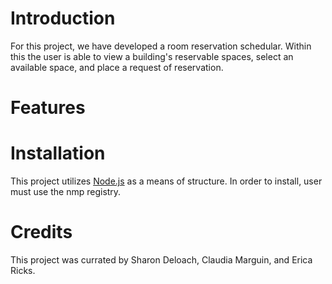 # Introduction
For this project, we have developed a room reservation schedular. Within this the user is able to view a building's reservable spaces, select an available space, and place a request of reservation.


# Features


# Installation
This project utilizes [Node.js](https://nodejs.org/en/) as a means of structure. In order to install, user must use the nmp registry.

# Credits
This project was currated by Sharon Deloach, Claudia Marguin, and Erica Ricks.
